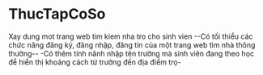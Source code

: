 #  ThucTapCoSo
Xay dung mot trang web tim kiem nha tro cho sinh vien
--Có tối thiểu các chức năng đăng ký, đăng nhập, đăng tin của một trang web tìm nhà thông thường--
-Có thêm tính nănh nhập tên trường mà sinh viên đang theo học để hiển thị khoảng cách từ trường đến địa điểm trọ-

